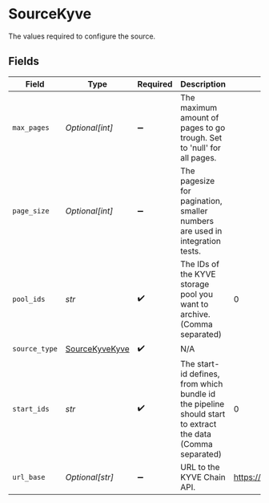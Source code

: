 # SourceKyve

The values required to configure the source.


## Fields

| Field                                                                                                      | Type                                                                                                       | Required                                                                                                   | Description                                                                                                | Example                                                                                                    |
| ---------------------------------------------------------------------------------------------------------- | ---------------------------------------------------------------------------------------------------------- | ---------------------------------------------------------------------------------------------------------- | ---------------------------------------------------------------------------------------------------------- | ---------------------------------------------------------------------------------------------------------- |
| `max_pages`                                                                                                | *Optional[int]*                                                                                            | :heavy_minus_sign:                                                                                         | The maximum amount of pages to go trough. Set to 'null' for all pages.                                     |                                                                                                            |
| `page_size`                                                                                                | *Optional[int]*                                                                                            | :heavy_minus_sign:                                                                                         | The pagesize for pagination, smaller numbers are used in integration tests.                                |                                                                                                            |
| `pool_ids`                                                                                                 | *str*                                                                                                      | :heavy_check_mark:                                                                                         | The IDs of the KYVE storage pool you want to archive. (Comma separated)                                    | 0                                                                                                          |
| `source_type`                                                                                              | [SourceKyveKyve](../../models/shared/sourcekyvekyve.md)                                                    | :heavy_check_mark:                                                                                         | N/A                                                                                                        |                                                                                                            |
| `start_ids`                                                                                                | *str*                                                                                                      | :heavy_check_mark:                                                                                         | The start-id defines, from which bundle id the pipeline should start to extract the data (Comma separated) | 0                                                                                                          |
| `url_base`                                                                                                 | *Optional[str]*                                                                                            | :heavy_minus_sign:                                                                                         | URL to the KYVE Chain API.                                                                                 | https://api.korellia.kyve.network/                                                                         |
